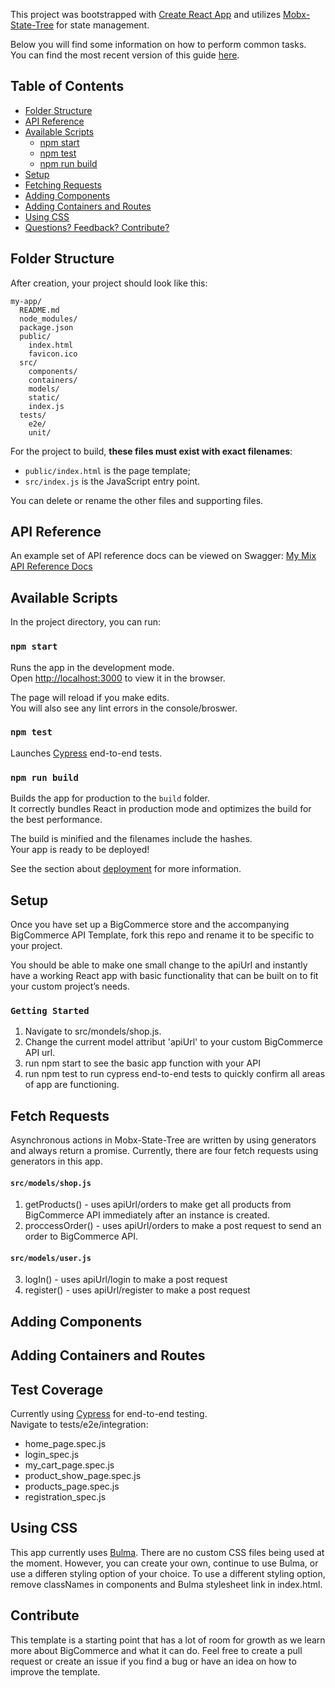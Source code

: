 This project was bootstrapped with [Create React App](https://github.com/facebookincubator/create-react-app) and utilizes [Mobx-State-Tree](https://github.com/mobxjs/mobx-state-tree) for state management.

Below you will find some information on how to perform common tasks.<br/>
You can find the most recent version of this guide [here](https://github.com/facebookincubator/create-react-app/blob/master/packages/react-scripts/template/README.md).

## Table of Contents

- [Folder Structure](#folder-structure)
- [API Reference](#api-reference)
- [Available Scripts](#available-scripts)
  - [npm start](#npm-start)
  - [npm test](#npm-test)
  - [npm run build](#npm-run-build)
- [Setup](#setup)
- [Fetching Requests](#fetching-requests)
- [Adding Components](#adding-components)
- [Adding Containers and Routes](#adding-containers-and-routes)
- [Using CSS](#using-css)
- [Questions? Feedback? Contribute?](#contribute)


## Folder Structure

After creation, your project should look like this:

```
my-app/
  README.md
  node_modules/
  package.json
  public/
    index.html
    favicon.ico
  src/
    components/
    containers/
    models/
    static/
    index.js
  tests/
    e2e/
    unit/  
```

For the project to build, **these files must exist with exact filenames**:

* `public/index.html` is the page template;
* `src/index.js` is the JavaScript entry point.

You can delete or rename the other files and supporting files.

## API Reference
An example set of API reference docs can be viewed on Swagger: 
[My Mix API Reference Docs](https://my-mix-api.herokuapp.com/api-docs/)


## Available Scripts

In the project directory, you can run:

### `npm start`

Runs the app in the development mode.<br>
Open [http://localhost:3000](http://localhost:3000) to view it in the browser.

The page will reload if you make edits.<br>
You will also see any lint errors in the console/broswer.

### `npm test`

Launches [Cypress](https://docs.cypress.io/guides/overview/why-cypress.html#In-a-Nutshell) end-to-end tests.


### `npm run build`

Builds the app for production to the `build` folder.<br>
It correctly bundles React in production mode and optimizes the build for the best performance.

The build is minified and the filenames include the hashes.<br>
Your app is ready to be deployed!

See the section about [deployment](#deployment) for more information.

## Setup
Once you have set up a BigCommerce store and the accompanying BigCommerce API Template, fork this repo and rename it to be specific to your project.  

You should be able to make one small change to the apiUrl and instantly have a working React app with basic functionality that can be built on to fit your custom project’s needs. 

### `Getting Started`
1. Navigate to src/mondels/shop.js.
2. Change the current model attribut 'apiUrl' to your custom BigCommerce API url. 
3. run npm start to see the basic app function with your API
4. run npm test to run cypress end-to-end tests to quickly confirm all areas of app are functioning.

## Fetch Requests
Asynchronous actions in Mobx-State-Tree are written by using generators and always return a promise. Currently, there are four fetch requests using generators in this app.

#### `src/models/shop.js`
1. getProducts() - uses apiUrl/orders to make get all products from BigCommerce API immediately after an instance is created.
2. proccessOrder() - uses apiUrl/orders to make a post request to send an order to BigCommerce API.
#### `src/models/user.js`
3. logIn() - uses apiUrl/login to make a post request
4. register() - uses apiUrl/register to make a post request

## Adding Components
## Adding Containers and Routes
## Test Coverage
Currently using [Cypress](https://docs.cypress.io/guides/overview/why-cypress.html#In-a-Nutshell) for end-to-end testing.<br/>
Navigate to tests/e2e/integration:
- home_page.spec.js
- login_spec.js
- my_cart_page.spec.js
- product_show_page.spec.js
- products_page.spec.js
- registration_spec.js

## Using CSS
This app currently uses [Bulma](https://bulma.io/documentation/).  There are no custom CSS files being used at the moment.  However, you can create your own, continue to use Bulma, or use a differen styling option of your choice. To use a different styling option, remove classNames in components and Bulma stylesheet link in index.html.

## Contribute
This template is a starting point that has a lot of room for growth as we learn more about BigCommerce and what it can do. Feel free to create a pull request or create an issue if you find a bug or have an idea on how to improve the template.


